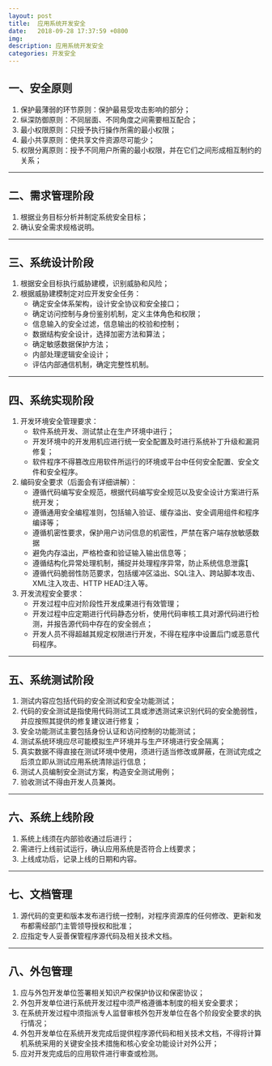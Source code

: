 ```yaml
---
layout: post
title:  应用系统开发安全
date:   2018-09-28 17:37:59 +0800
img:
description: 应用系统开发安全
categories: 开发安全
---
```



##	一、安全原则

1. 保护最薄弱的环节原则：保护最易受攻击影响的部分；
1. 纵深防御原则：不同层面、不同角度之间需要相互配合；
1. 最小权限原则：只授予执行操作所需的最小权限； 
1. 最小共享原则：使共享文件资源尽可能少；
1. 权限分离原则：授予不同用户所需的最小权限，并在它们之间形成相互制约的关系；

------

##	二、需求管理阶段

1. 根据业务目标分析并制定系统安全目标；
1. 确认安全需求规格说明。

------

##	三、系统设计阶段
1. 根据安全目标执行威胁建模，识别威胁和风险；
1. 根据威胁建模制定对应开发安全任务：
	- 确定安全体系架构，设计安全协议和安全接口；
	- 确定访问控制与身份鉴别机制，定义主体角色和权限；
	- 信息输入的安全过滤，信息输出的校验和控制；
	- 数据结构安全设计，选择加密方法和算法；
	- 确定敏感数据保护方法；
	- 内部处理逻辑安全设计；
	- 评估内部通信机制，确定完整性机制。

------

##	四、系统实现阶段
1. 开发环境安全管理要求：
	- 软件系统开发、测试禁止在生产环境中进行；
	- 开发环境中的开发用机应进行统一安全配置及时进行系统补丁升级和漏洞修复；
	- 软件程序不得篡改应用软件所运行的环境或平台中任何安全配置、安全文件和安全程序。
1. 编码安全要求（后面会有详细讲解）：
	- 遵循代码编写安全规范，根据代码编写安全规范以及安全设计方案进行系统开发；
	- 遵循通用安全编程准则，包括输入验证、缓存溢出、安全调用组件和程序编译等；
	- 遵循机密性要求，保护用户访问信息的机密性，严禁在客户端存放敏感数据
	- 避免内存溢出，严格检查和验证输入输出信息等；
	- 遵循结构化异常处理机制，捕捉并处理程序异常，防止系统信息泄露 
	- 遵循代码脆弱性防范要求，包括缓冲区溢出、SQL注入、跨站脚本攻击、XML注入攻击、HTTP HEAD注入等。
1. 开发流程安全要求：
	- 开发过程中应对阶段性开发成果进行有效管理；
	- 开发过程中应定期进行代码静态分析，使用代码审核工具对源代码进行检测，并报告源代码中存在的安全弱点；
	- 开发人员不得超越其规定权限进行开发，不得在程序中设置后门或恶意代码程序。

------

##	五、系统测试阶段
1.	测试内容应包括代码的安全测试和安全功能测试；
1.	代码的安全测试是指使用代码测试工具或渗透测试来识别代码的安全脆弱性，并应按照其提供的修复建议进行修复；
1.	安全功能测试主要包括身份认证和访问控制的功能测试；
1.	测试系统环境应尽可能模拟生产环境并与生产环境进行安全隔离；
1.	真实数据不得直接在测试环境中使用，须进行适当修改或屏蔽，在测试完成之后须立即从测试应用系统清除运行信息；
1.	测试人员编制安全测试方案，构造安全测试用例；
1.	验收测试不得由开发人员兼岗。

------

##	六、系统上线阶段
1.	系统上线须在内部验收通过后进行；
1.	需进行上线前试运行，确认应用系统是否符合上线要求；
1.	上线成功后，记录上线的日期和内容。

------

##	七、文档管理
1. 源代码的变更和版本发布进行统一控制，对程序资源库的任何修改、更新和发布都需经部门主管领导授权和批准；
1.	应指定专人妥善保管程序源代码及相关技术文档。

------

##	八、外包管理
1. 应与外包开发单位签署相关知识产权保护协议和保密协议；
1. 外包开发单位进行系统开发过程中须严格遵循本制度的相关安全要求；
1. 在系统开发过程中须指派专人监督审核外包开发单位在各个阶段安全要求的执行情况；
1. 外包开发单位在系统开发完成后提供程序源代码和相关技术文档，不得将计算机系统采用的关键安全技术措施和核心安全功能设计对外公开；
1. 应对开发完成后的应用软件进行审查或检测。
